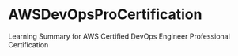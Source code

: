 # AWSDevOpsProCertification
Learning Summary for AWS  Certified DevOps Engineer Professional Certification
